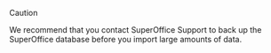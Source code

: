 <!-- markdownlint-disable-file MD041 -->
> [!CAUTION]
> We recommend that you contact SuperOffice Support to back up the SuperOffice database before you import large amounts of data.
